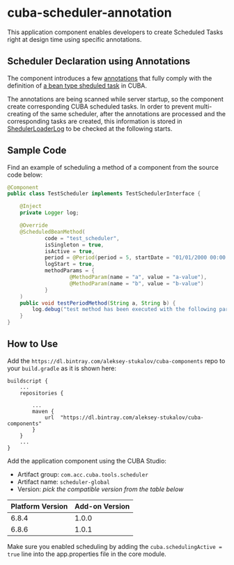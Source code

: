 # cuba-scheduler-annotation
This application component enables developers to create Scheduled Tasks right at design time using specific annotations.

## Scheduler Declaration using Annotations

The component introduces a few [annotations](https://github.com/aleksey-stukalov/cuba-scheduler-annotation/blob/master/modules/core/src/com/acc/cuba/tools/scheduler/core/annotation/ScheduledBeanMethod.java) that fully comply with the definition of [a bean type sheduled task](https://doc.cuba-platform.com/manual-6.6/scheduled_tasks_cuba_reg.html) in CUBA.

The annotations are being scanned while server startup, so the component create corresponding CUBA scheduled tasks. In order to prevent multi-creating of the same scheduler, after the annotations are processed and the corresponding tasks are created, this information is stored in [ShedulerLoaderLog](https://github.com/aleksey-stukalov/cuba-scheduler-annotation/blob/master/modules/global/src/com/acc/cuba/tools/scheduler/entity/SchedulerLoaderLog.java) to be checked at the following starts. 

## Sample Code

Find an example of scheduling a method of a component from the source code below:

```java
@Component
public class TestScheduler implements TestSchedulerInterface {

    @Inject
    private Logger log;

    @Override
    @ScheduledBeanMethod(
            code = "test_scheduler",
            isSingleton = true,
            isActive = true,
            period = @Period(period = 5, startDate = "01/01/2000 00:00:00"),
            logStart = true,
            methodParams = {
                    @MethodParam(name = "a", value = "a-value"),
                    @MethodParam(name = "b", value = "b-value")
            }
    )
    public void testPeriodMethod(String a, String b) {
        log.debug("test method has been executed with the following parameters: {}. {}", a, b);
    }
}
```

## How to Use

Add the ```https://dl.bintray.com/aleksey-stukalov/cuba-components``` repo to your ```build.gradle``` as it is shown here:
```
buildscript {
    ...
    repositories {
        
        ...
        maven {
            url  "https://dl.bintray.com/aleksey-stukalov/cuba-components"
        }
    }
    ...
}
```

Add the application component using the CUBA Studio:
- Artifact group: ```com.acc.cuba.tools.scheduler```
- Artifact name: ```scheduler-global```
- Version: _pick the compatible version from the table below_

| Platform Version | Add-on Version |
| ---------------- | -------------- |
| 6.8.4            | 1.0.0          |
| 6.8.6            | 1.0.1          |

Make sure you enabled scheduling by adding the ```cuba.schedulingActive = true``` line into the app.properties file in the core module.
